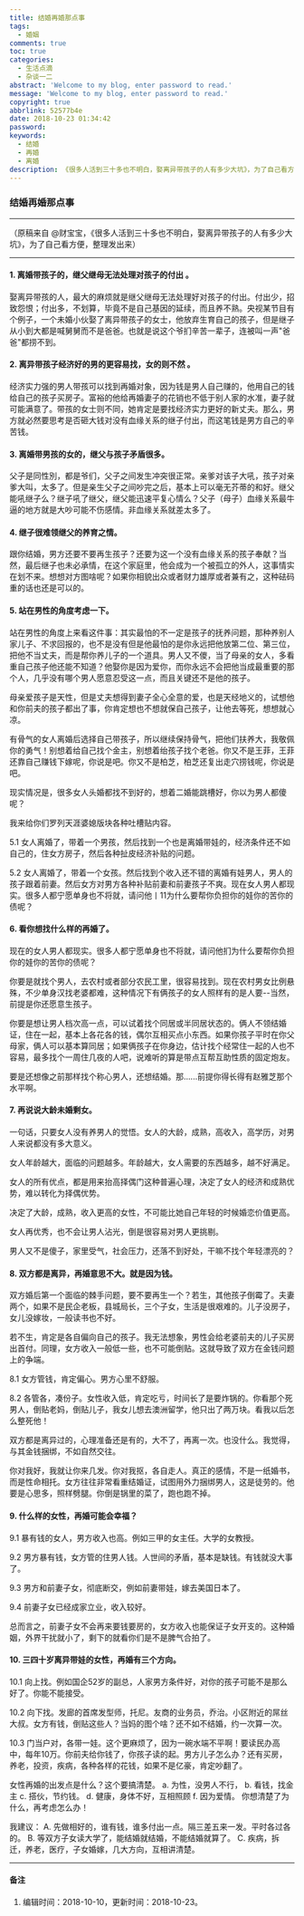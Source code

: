 ```yaml
---
title: 结婚再婚那点事
tags:
  - 婚姻
comments: true
toc: true
categories:
  - 生活点滴
  - 杂谈一二
abstract: 'Welcome to my blog, enter password to read.'
message: 'Welcome to my blog, enter password to read.'
copyright: true
abbrlink: 52577b4e
date: 2018-10-23 01:34:42
password:
keywords:
  - 结婚
  - 再婚
  - 离婚
description: 《很多人活到三十多也不明白，娶离异带孩子的人有多少大坑》，为了自己看方便，整理发出来。
---
```

<script type="text/javascript" src="/js/src/bai.js"></script>

### 结婚再婚那点事

---
>
（原稿来自 @财宝宝，《很多人活到三十多也不明白，娶离异带孩子的人有多少大坑》，为了自己看方便，整理发出来）
>

---

#### 1. 离婚带孩子的，继父继母无法处理对孩子的付出 。
>
娶离异带孩的人，最大的麻烦就是继父继母无法处理好对孩子的付出。付出少，招致怨恨；付出多，不划算，毕竟不是自己基因的延续，而且养不熟。央视某节目有个例子，一个未婚小伙娶了离异带孩子的女士，他放弃生育自己的孩子，但是继子从小到大都是喊舅舅而不是爸爸。也就是说这个爷扪辛苦一辈子，连被叫一声"爸爸"都捞不到。
>

#### 2. 离异带孩子经济好的男的更容易找，女的则不然 。
>

经济实力强的男人带孩可以找到再婚对象，因为钱是男人自己赚的，他用自己的钱给自己的孩子买房子。富裕的他给再婚妻子的花销也不低于别人家的水准，妻子就可能满意了。带孩的女士则不同，她肯定是要找经济实力更好的新丈夫。那么，男方就必然要思考是否砸大钱对没有血缘关系的继子付出，而这笔钱是男方自己的辛苦钱。
>

#### 3. 离婚带男孩的女的，继父与孩子矛盾很多。
>
父子是同性別，都是爷们，父子之间发生冲突很正常。亲爹对该子大吼，孩子对亲爹大叫，太多了。但是亲生父子之间吵完之后，基本上可以毫无芥蒂的和好。继父能吼继子么？继子吼了继父，继父能迅速平复心情么？父子（母子）血缘关系最牛逼的地方就是大吵可能不伤感情。非血缘关系就差太多了。
>

#### 4. 继子很难领继父的养育之情。
>
跟你结婚，男方还要不要再生孩子？还要为这一个没有血缘关系的孩子奉献？当然，最后继子也未必承情，在这个家庭里，他会成为一个被孤立的外人，这事情实在划不来。想想对方图啥呢？如果你相貌出众或者财力雄厚或者兼有之，这种砝码重的话也还是可以的。
>

#### 5. 站在男性的角度考虑一下。
>
站在男性的角度上来看这件事：其实最怕的不一定是孩子的抚养问题，那种养别人家儿子、不求回报的，也不是没有但是他最怕的是你永远把他放第二位、第三位，把他不当丈夫，而是帮你养儿子的一个道具。男人又不儍，当了母亲的女人，多看重自己孩子他还能不知道？他娶你是因为爱你，而你永远不会把他当成最重要的那个人，几乎没有哪个男人愿意忍受这一点，而且关键还不是他的孩子。

母亲爱孩子是天性，但是丈夫想得到妻子全心全意的爱，也是天经地义的，试想他和你前夫的孩子都出了事，你肯定想也不想就保自己孩子，让他去等死，想想就心凉。

有骨气的女人离婚后选择自己带孩子，所以继续保持骨气，把他们扶养大，我敬佩你的勇气！别想着给自己找个金主，别想着绐孩子找个老爸。你又不是王菲，王菲还靠自己赚钱下嫁呢，你说是吧。你又不是柏芝，柏芝还复出走穴捞钱呢，你说是吧。

现实情况是，很多女人头婚都找不到好的，想着二婚能跳槽好，你以为男人都傻呢？

我来给你们罗列天涯婆媳版块各种吐槽贴内容。

5.1 女人离婚了，带着一个男孩，然后找到一个也是离婚带娃的，经济条件还不如自己的，住女方房子，然后各种扯皮经济补贴的问题。

5.2 女人离婚了，带着一个女孩。然后找到个收入还不错的离婚有娃男人，男人的孩子跟着前妻。然后女方对男方各种补贴前妻和前妻孩子不爽。现在女人男人都现实。很多人都宁愿单身也不将就，请问他丨11为什么要帮你负担你的娃你的苦你的债呢？
>

#### 6. 看你想找什么样的再婚了。
>
现在的女人男人都现实。很多人都宁愿单身也不将就，请问他扪为什么要帮你负担你的娃你的苦你的债呢？

你要是就找个男人，去农村或者部分农民工里，很容易找到。现在农村男女比例悬殊，不少单身汉找老婆都难，这种情况下有俩孩子的女人照样有的是人要--当然，前提是你还愿意生孩子。

你要是想让男人档次高一点，可以试着找个同居或半同居状态的。俩人不领结婚证，住在一起，基本上各花各的钱，偶尔互相买点小东西。如果你孩子平时在你父母家，俩人可以基本算同居；如果俩孩子在你身边，估计找个经常住一起的人也不容易，最多找个一周住几夜的人吧，说难听的算是带点互帮互助性质的固定炮友。

要是还想像之前那样找个称心男人，还想结婚。那......前提你得长得有赵雅芝那个水平啊。
>

#### 7. 再说说大龄未婚剩女。
>
一句话，只要女人没有养男人的觉悟。女人的大龄，成熟，高收入，高学历，对男人来说都没有多大意义。

女人年龄越大，面临的问题越多。年龄越大，女人需要的东西越多，越不好满足。

女人的所有优点，都是用来抬高择偶门这种普遍心理，决定了女人的经济和成熟优势，难以转化为择偶优势。

决定了大龄，成熟，收入更高的女性，不可能比她自己年轻的时候婚恋价值更高。

女人再优秀，也不会让男人沾光，倒是很容易对男人更挑剔。

男人又不是傻子，家里受气，社会压力，还落不到好处，干嘛不找个年轻漂亮的？
>

#### 8. 双方都是离异，再婚意思不大。就是因为钱。
>
双方婚后第一个面临的棘手问题，要不要再生一个？若生，其他孩子倒霉了。夫妻两个，如果不是民企老板，县城局长，三个子女，生活是很艰难的。儿子没房子，女儿没嫁妆，一般读书也不好。

若不生，肯定是各自偏向自己的孩子。我无法想象，男性会给老婆前夫的儿子买房出首付。同理，女方收入一般低一些，也不可能倒贴。这就导致了双方在金钱问题上的争端。

8.1 女方管钱，肯定偏心。男方心里不舒服。

8.2 各管各，凑份子。女性收入低，肯定吃亏，时间长了是要炸锅的。你看那个死男人，倒贴老妈，倒贴儿子，我女儿想去澳洲留学，他只出了两万块。看我以后怎么整死他！

双方都是离异过的，心理准备还是有的，大不了，再离一次。也没什么。我觉得，与其金钱捆绑，不如自然交往。

你对我好，我就让你来几发。你对我抠，各自走人。真正的感情，不是一纸婚书，而是性命相托。女方往往非常看重结婚证，试图用外力捆绑男人，这是徒劳的。他要是心思多，照样劈腿。你倒是锅里的菜了，跑也跑不掉。
>

#### 9. 什么样的女性，再婚可能会幸福？
>
9.1 暴有钱的女人，男方收入也高。例如三甲的女主任。大学的女教授。

9.2 男方暴有钱，女方管的住男人钱。人世间的矛盾，基本是缺钱。有钱就没大事了。

9.3 男方和前妻子女，彻底断交，例如前妻带娃，嫁去美国日本了。

9.4 前妻子女已经成家立业，收入较好。

总而言之，前妻子女不会再来要钱要房的，女方收入也能保证子女开支的。这种婚姻，外界干扰就小了，剩下的就看你们是不是脾气合拍了。
>

#### 10. 三四十岁离异带娃的女性，再婚有三个方向。
>
10.1 向上找。例如国企52岁的副总，人家男方条件好，对你的孩子可能不是那么好了。你能不能接受。

10.2 向下找。发廊的首席发型师，托尼。友商的业务员，乔治。小区附近的屌丝大叔。女方有钱，倒贴这些人？当妈的图个啥？还不如不结婚，约一次算一次。

10.3 门当户对，各带一娃。这个更麻烦了，因为一碗水端不平啊！要读民办高中，每年10万。你前夫给你钱了，你孩子读的起。男方儿子怎么办？还有买房，养老，投资，疾病，各种各样的花钱，如果不是亿豪，肯定吵翻了。

女性再婚的出发点是什么？这个要搞清楚。
a. 为性，没男人不行，
b. 看钱，找金主
c. 搭伙，节约钱。
d. 健康，身体不好，互相照顾
f. 因为爱情。
你想清楚了为什么，再考虑怎么办！

我建议：
A. 先做相好的，谁有钱，谁多付出一点。隔三差五来一发。平时各过各的。
B. 等双方子女读大学了，能结婚就结婚，不能结婚就算了。
C. 疾病，拆迁，养老，医疗，子女婚嫁，几大方向，互相讲清楚。
>
---
#### 备注
>
1. 编辑时间：2018-10-10，更新时间：2018-10-23。
>
